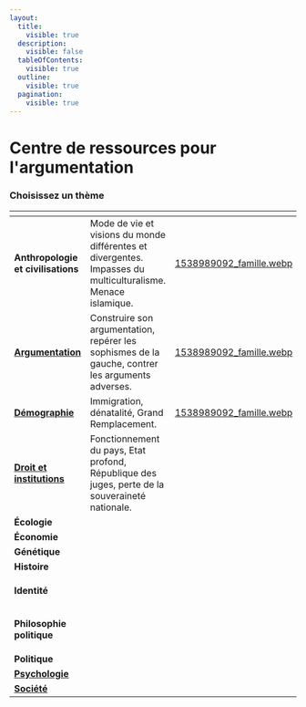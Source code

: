 ```yaml
---
layout:
  title:
    visible: true
  description:
    visible: false
  tableOfContents:
    visible: true
  outline:
    visible: true
  pagination:
    visible: true
---
```


# Centre de ressources pour l'argumentation

### Choisissez un thème

<table data-view="cards"><thead><tr><th></th><th></th><th data-hidden data-card-cover data-type="files"></th><th data-hidden></th><th data-hidden data-card-target data-type="content-ref"></th></tr></thead><tbody><tr><td><strong>Anthropologie et civilisations</strong></td><td>Mode de vie et visions du monde différentes et divergentes. Impasses du multiculturalisme. Menace islamique.</td><td><a href=".gitbook/assets/1538989092_famille.webp">1538989092_famille.webp</a></td><td></td><td><a href="broken-reference">Broken link</a></td></tr><tr><td><a href="argumentation/"><strong>Argumentation</strong></a></td><td>Construire son argumentation, repérer les sophismes de la gauche, contrer les arguments adverses.</td><td><a href=".gitbook/assets/1538989092_famille.webp">1538989092_famille.webp</a></td><td></td><td></td></tr><tr><td><a href="demographie/"><strong>Démographie</strong></a></td><td>Immigration, dénatalité, Grand Remplacement.</td><td><a href=".gitbook/assets/1538989092_famille.webp">1538989092_famille.webp</a></td><td></td><td></td></tr><tr><td><a href="droit-et-institutions/"><strong>Droit et institutions</strong></a></td><td>Fonctionnement du pays, Etat profond, République des juges, perte de la souveraineté nationale.</td><td></td><td></td><td></td></tr><tr><td><strong>Écologie</strong></td><td></td><td></td><td></td><td></td></tr><tr><td><strong>Économie</strong></td><td></td><td></td><td></td><td></td></tr><tr><td><strong>Génétique</strong></td><td></td><td></td><td></td><td></td></tr><tr><td><strong>Histoire</strong> </td><td></td><td></td><td></td><td></td></tr><tr><td><p><strong>Identité</strong></p><p></p></td><td></td><td></td><td></td><td></td></tr><tr><td><p><strong>Philosophie politique</strong></p><p></p></td><td></td><td></td><td></td><td><a href="broken-reference">Broken link</a></td></tr><tr><td><strong>Politique</strong></td><td></td><td></td><td></td><td></td></tr><tr><td><a href="psychologie/"><strong>Psychologie</strong></a></td><td></td><td></td><td></td><td></td></tr><tr><td><a href="societe/"><strong>Société</strong></a></td><td></td><td></td><td></td><td></td></tr></tbody></table>

